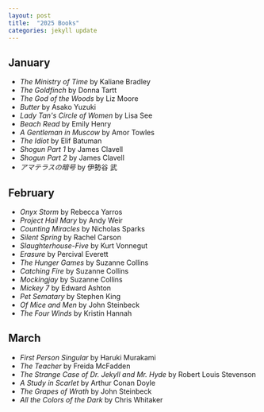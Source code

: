 ```yaml
---
layout: post
title:  "2025 Books"
categories: jekyll update
---
```


## January
- _The Ministry of Time_ by Kaliane Bradley
- _The Goldfinch_ by Donna Tartt
- _The God of the Woods_ by Liz Moore
- _Butter_ by Asako Yuzuki
- _Lady Tan's Circle of Women_ by Lisa See
- _Beach Read_ by Emily Henry
- _A Gentleman in Muscow_ by Amor Towles
- _The Idiot_ by Elif Batuman
- _Shogun Part 1_ by James Clavell
- _Shogun Part 2_ by James Clavell
- _アマテラスの暗号_ by 伊勢谷 武

## February
- _Onyx Storm_ by Rebecca Yarros
- _Project Hail Mary_ by Andy Weir
- _Counting Miracles_ by Nicholas Sparks
- _Silent Spring_ by Rachel Carson
- _Slaughterhouse-Five_ by Kurt Vonnegut
- _Erasure_ by Percival Everett
- _The Hunger Games_ by Suzanne Collins
- _Catching Fire_ by Suzanne Collins
- _Mockingjay_ by Suzanne Collins
- _Mickey 7_ by Edward Ashton
- _Pet Sematary_ by Stephen King
- _Of Mice and Men_ by John Steinbeck
- _The Four Winds_ by Kristin Hannah

## March 
- _First Person Singular_ by Haruki Murakami
- _The Teacher_ by Freida McFadden
- _The Strange Case of Dr. Jekyll and Mr. Hyde_ by Robert Louis Stevenson
- _A Study in Scarlet_ by Arthur Conan Doyle
- _The Grapes of Wrath_ by John Steinbeck
- _All the Colors of the Dark_ by Chris Whitaker